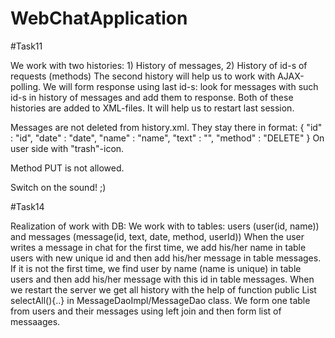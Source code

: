 # WebChatApplication

#Task11

We work with two histories: 1) History of messages, 2) History of id-s of requests (methods)
The second history will help us to work with AJAX-polling.
We will form response using last id-s: look for messages with such id-s in history of messages and add them to response.
Both of these histories are added to XML-files. It will help us to restart last session.

Messages are not deleted from history.xml. They stay there in format: 
{
    "id" : "id",
    "date" : "date",
    "name" : "name",
    "text" : "",
    "method" : "DELETE"
}
On user side with "trash"-icon.

Method PUT is not allowed.

Switch on the sound! ;)

#Task14

Realization of work with DB:
We work with to tables: users (user(id, name)) and messages (message(id, text, date, method, userId))
When the user writes a message in chat for the first time, we add his/her name in table users with new unique id and then add his/her message in table messages.
 If it is not the first time, we find user by name (name is unique) in table users and then add his/her message with this id in table messages.
 When we restart the server we get all history with the help of function public List<Message> selectAll(){..} in MessageDaoImpl/MessageDao class. We form one table from users and their messages using left join and then form list of messaages.  